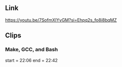 ## Link
https://youtu.be/7SofmXIYvGM?si=Ehpq2s_fo8i8bqMZ

## Clips

### Make, GCC, and Bash
start = 22:06
end = 22:42